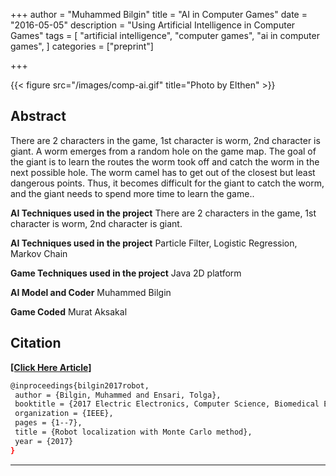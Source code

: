+++
author = "Muhammed Bilgin"
title = "AI in Computer Games"
date = "2016-05-05"
description = "Using Artificial Intelligence in Computer Games"
tags = [
    "artificial intelligence", "computer games", "ai in computer games",
]
categories = ["preprint"]

+++


{{< figure src="/images/comp-ai.gif" title="Photo by Elthen" >}}

## Abstract
There are 2 characters in the game, 1st character is worm, 2nd character is giant. A worm emerges from a random hole on the game map. The goal of the giant is to learn the routes the worm took off and catch the worm in the next possible hole. The worm camel has to get out of the closest but least dangerous points. Thus, it becomes difficult for the giant to catch the worm, and the giant needs to spend more time to learn the game..

**AI Techniques used in the project** 
There are 2 characters in the game, 1st character is worm, 2nd character is giant.

**AI Techniques used in the project** 
Particle Filter, Logistic Regression, Markov Chain

**Game Techniques used in the project** 
Java 2D platform

**AI Model and Coder** 
Muhammed Bilgin

**Game Coded** 
Murat Aksakal

## Citation

**[[Click Here Article]](http://www.emoji-cheat-sheet.com/)**

```bash
@inproceedings{bilgin2017robot,
 author = {Bilgin, Muhammed and Ensari, Tolga},
 booktitle = {2017 Electric Electronics, Computer Science, Biomedical Engineerings Meeting (EBBT)},
 organization = {IEEE},
 pages = {1--7},
 title = {Robot localization with Monte Carlo method},
 year = {2017}
}
```
***

